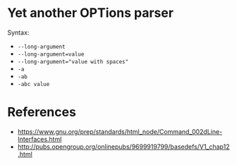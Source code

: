 # Yet another OPTions parser

Syntax:
* `--long-argument`
* `--long-argument=value`
* `--long-argument="value with spaces"`
* `-a`
* `-ab`
* `-abc value`

# References
* https://www.gnu.org/prep/standards/html_node/Command_002dLine-Interfaces.html
* http://pubs.opengroup.org/onlinepubs/9699919799/basedefs/V1_chap12.html